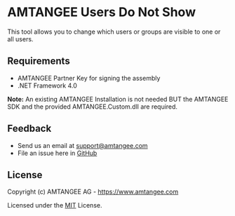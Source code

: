 # AMTANGEE Users Do Not Show

This tool allows you to change which users or groups are visible to one or all users.

## Requirements

* AMTANGEE Partner Key for signing the assembly
* .NET Framework 4.0

**Note:** An existing AMTANGEE Installation is not needed BUT the AMTANGEE SDK and the provided AMTANGEE.Custom.dll are required.

## Feedback

* Send us an email at support@amtangee.com
* File an issue here in [GitHub](https://github.com/amtangee/tools.AMTANGEE.Tools.UsersDoNotShow/issues)

## License

Copyright (c) AMTANGEE AG - https://www.amtangee.com

Licensed under the [MIT](LICENSE) License.